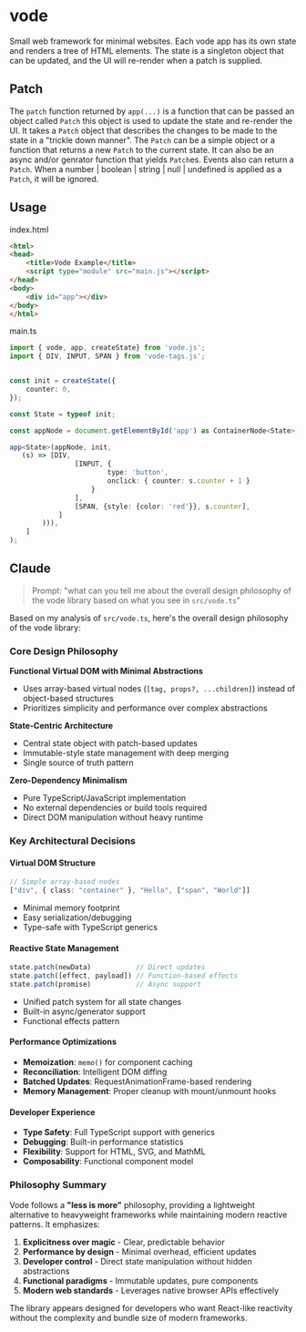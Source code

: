 # vode

Small web framework for minimal websites.
Each vode app has its own state and renders a tree of HTML elements.
The state is a singleton object that can be updated, and the UI will re-render when a patch is supplied.

## Patch

The `patch` function returned by `app(...)` is a function that can be passed an object called `Patch` this object is used to update the state and re-render the UI. It takes a `Patch` object that describes the changes to be made to the state in a "trickle down manner". The `Patch` can be a simple object or a function that returns a new `Patch` to the current state. It can also be an async and/or genrator function that yields `Patch`es. Events also can return a `Patch`. When a number | boolean | string | null | undefined is applied as a `Patch`, it will be ignored.

## Usage

index.html

```html
<html>
<head>
    <title>Vode Example</title>
    <script type="module" src="main.js"></script>
</head>
<body>
    <div id="app"></div>
</body>
</html>
```

main.ts
```ts
import { vode, app, createState} from 'vode.js';
import { DIV, INPUT, SPAN } from 'vode-tags.js';


const init = createState({
    counter: 0,
});

const State = typeof init;

const appNode = document.getElementById('app') as ContainerNode<State>;

app<State>(appNode, init, 
   (s) => [DIV,
                [INPUT, {
                        type: 'button', 
                        onclick: { counter: s.counter + 1 }
                    }
                ], 
                [SPAN, {style: {color: 'red'}}, s.counter],
            ]
        ))),
    ]
);
```

## Claude

> Prompt: "what can you tell me about the overall design philosophy of the vode library based on what you see in `src/vode.ts`"


Based on my analysis of `src/vode.ts`, here's the overall design philosophy of the vode library:

### Core Design Philosophy

**Functional Virtual DOM with Minimal Abstractions**
- Uses array-based virtual nodes (`[tag, props?, ...children]`) instead of object-based structures
- Prioritizes simplicity and performance over complex abstractions

**State-Centric Architecture**
- Central state object with patch-based updates
- Immutable-style state management with deep merging
- Single source of truth pattern

**Zero-Dependency Minimalism**
- Pure TypeScript/JavaScript implementation
- No external dependencies or build tools required
- Direct DOM manipulation without heavy runtime

### Key Architectural Decisions

#### Virtual DOM Structure
```typescript
// Simple array-based nodes
["div", { class: "container" }, "Hello", ["span", "World"]]
```
- Minimal memory footprint
- Easy serialization/debugging
- Type-safe with TypeScript generics

#### Reactive State Management
```typescript
state.patch(newData)           // Direct updates
state.patch([effect, payload]) // Function-based effects
state.patch(promise)           // Async support
```
- Unified patch system for all state changes
- Built-in async/generator support
- Functional effects pattern

#### Performance Optimizations
- **Memoization**: `memo()` for component caching
- **Reconciliation**: Intelligent DOM diffing
- **Batched Updates**: RequestAnimationFrame-based rendering
- **Memory Management**: Proper cleanup with mount/unmount hooks

#### Developer Experience
- **Type Safety**: Full TypeScript support with generics
- **Debugging**: Built-in performance statistics
- **Flexibility**: Support for HTML, SVG, and MathML
- **Composability**: Functional component model

### Philosophy Summary

Vode follows a **"less is more"** philosophy, providing a lightweight alternative to heavyweight frameworks while maintaining modern reactive patterns. It emphasizes:

1. **Explicitness over magic** - Clear, predictable behavior
2. **Performance by design** - Minimal overhead, efficient updates
3. **Developer control** - Direct state manipulation without hidden abstractions
4. **Functional paradigms** - Immutable updates, pure components
5. **Modern web standards** - Leverages native browser APIs effectively

The library appears designed for developers who want React-like reactivity without the complexity and bundle size of modern frameworks.
